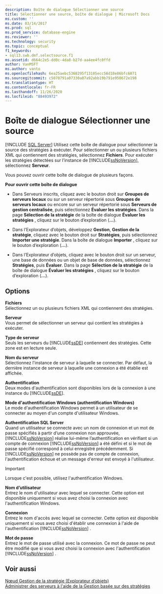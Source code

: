 ```yaml
---
description: Boîte de dialogue Sélectionner une source
title: Sélectionner une source, boîte de dialogue | Microsoft Docs
ms.custom: ''
ms.date: 03/14/2017
ms.prod: sql
ms.prod_service: database-engine
ms.reviewer: ''
ms.technology: security
ms.topic: conceptual
f1_keywords:
- sql13.swb.dmf.selectsource.f1
ms.assetid: d664c2e5-dd0c-4da8-b27d-aa4ee4fc0ffd
author: VanMSFT
ms.author: vanto
ms.openlocfilehash: 6ea25aebc5368295f13105ecc58d18e86bfc6071
ms.sourcegitcommit: c5078791a07330a87a92abb19b791e950672e198
ms.translationtype: HT
ms.contentlocale: fr-FR
ms.lasthandoff: 11/26/2020
ms.locfileid: "88493972"
---
```

# <a name="select-source-dialog-box"></a>Boîte de dialogue Sélectionner une source
 [!INCLUDE [SQL Server](../../includes/applies-to-version/sqlserver.md)]
  Utilisez cette boîte de dialogue pour sélectionner la source des stratégies à exécuter. Pour sélectionner un ou plusieurs fichiers XML qui contiennent des stratégies, sélectionnez **Fichiers**. Pour exécuter les stratégies détectées sur l’instance de [!INCLUDE[ssNoVersion](../../includes/ssnoversion-md.md)], sélectionnez **Serveur**.  
  
 Vous pouvez ouvrir cette boîte de dialogue de plusieurs façons.  
  
 **Pour ouvrir cette boîte de dialogue**  
  
-   Dans Serveurs inscrits, cliquez avec le bouton droit sur **Groupes de serveurs locaux** ou sur un serveur répertorié sous **Groupes de serveurs locaux** ou encore sur un serveur répertorié sous **Serveurs de gestion centralisée**, puis sélectionnez **Évaluer les stratégies**. Dans la page **Sélection de la stratégie** de la boîte de dialogue **Évaluer les stratégies** , cliquez sur le bouton d’exploration (**...**).  
  
-   Dans l’Explorateur d’objets, développez **Gestion**, **Gestion de la stratégie**, cliquez avec le bouton droit sur **Stratégies**, puis sélectionnez **Importer une stratégie**. Dans la boîte de dialogue **Importer** , cliquez sur le bouton d’exploration (**...**).  
  
-   Dans l’Explorateur d’objets, cliquez avec le bouton droit sur un serveur, une base de données ou un objet de base de données, sélectionnez **Stratégies**, puis **Évaluer**. Dans la page **Sélection de la stratégie** de la boîte de dialogue **Évaluer les stratégies** , cliquez sur le bouton d’exploration (**...**).  
  
## <a name="options"></a>Options  
 **Fichiers**  
 Sélectionnez un ou plusieurs fichiers XML qui contiennent des stratégies.  
  
 **Serveur**  
 Vous permet de sélectionner un serveur qui contient les stratégies à exécuter.  
  
 **Type de serveur**  
 Seuls les serveurs du [!INCLUDE[ssDE](../../includes/ssde-md.md)] contiennent des stratégies. Cette zone est en lecture seule.  
  
 **Nom du serveur**  
 Sélectionnez l'instance de serveur à laquelle se connecter. Par défaut, la dernière instance de serveur à laquelle une connexion a été établie est affichée.  
  
 **Authentification**  
 Deux modes d'authentification sont disponibles lors de la connexion à une instance du [!INCLUDE[ssDE](../../includes/ssde-md.md)].  
  
 **Mode d'authentification Windows (authentification Windows)**  
 Le mode d'authentification Windows permet à un utilisateur de se connecter au moyen d'un compte d'utilisateur Windows.  
  
 **Authentification SQL Server**  
 Quand un utilisateur se connecte avec un nom de connexion et un mot de passe spécifiés à partir d’une connexion non approuvée, [!INCLUDE[ssNoVersion](../../includes/ssnoversion-md.md)] réalise lui-même l’authentification en vérifiant si un compte de connexion [!INCLUDE[ssNoVersion](../../includes/ssnoversion-md.md)] a été défini et si le mot de passe spécifié correspond à celui enregistré précédemment. Si [!INCLUDE[ssNoVersion](../../includes/ssnoversion-md.md)] ne possède pas de compte de connexion, l'authentification échoue et un message d'erreur est envoyé à l'utilisateur.  
  
> [!IMPORTANT]  
>  Lorsque c'est possible, utilisez l'authentification Windows.  
  
 **Nom d’utilisateur**  
 Entrez le nom d'utilisateur avec lequel se connecter. Cette option est disponible uniquement si vous avez choisi la connexion avec l'authentification Windows.  
  
 **Connexion**  
 Entrez le nom d'accès avec lequel se connecter. Cette option est disponible uniquement si vous avez choisi d'établir une connexion à l'aide de l'authentification [!INCLUDE[ssNoVersion](../../includes/ssnoversion-md.md)] .  
  
 **Mot de passe**  
 Entrez le mot de passe utilisé avec la connexion. Ce mot de passe ne peut être modifié que si vous avez choisi la connexion avec l'authentification [!INCLUDE[ssNoVersion](../../includes/ssnoversion-md.md)] .  
  
## <a name="see-also"></a>Voir aussi  
 [Nœud Gestion de la stratégie &#40;Explorateur d’objets&#41;](../../relational-databases/policy-based-management/policy-management-node-object-explorer.md)   
 [Administrer des serveurs à l'aide de la Gestion basée sur des stratégies](../../relational-databases/policy-based-management/administer-servers-by-using-policy-based-management.md)  
  
  
